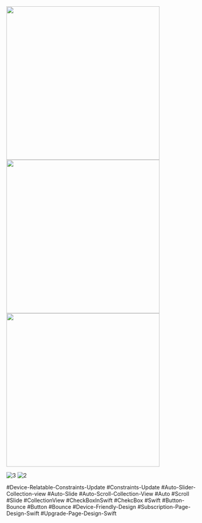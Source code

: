 <img src="https://user-images.githubusercontent.com/82731243/198116096-59e0afb2-6030-48e7-9b08-a829bd808eb6.png" data-canonical-src="https://gyazo.com/eb5c5741b6a9a16c692170a41a49c858.png" width="400" /> 

<img src="https://user-images.githubusercontent.com/82731243/198116096-59e0afb2-6030-48e7-9b08-a829bd808eb6.png" data-canonical-src="https://gyazo.com/eb5c5741b6a9a16c692170a41a49c858.png" width="400" /> 

<img src="https://user-images.githubusercontent.com/82731243/198116096-59e0afb2-6030-48e7-9b08-a829bd808eb6.png" data-canonical-src="https://gyazo.com/eb5c5741b6a9a16c692170a41a49c858.png" width="400" /> 

![3](https://user-images.githubusercontent.com/82731243/198117663-8e2f548b-37f6-4ee1-8dd0-5b7510f7dfec.png)
![2](https://user-images.githubusercontent.com/82731243/198117686-3799e685-09d5-4b33-8936-94adced86669.png)

#Device-Relatable-Constraints-Update
#Constraints-Update
#Auto-Slider-Collection-view
#Auto-Slide
#Auto-Scroll-Collection-View
#Auto 
#Scroll
#Slide
#CollectionView
#CheckBoxInSwift
#ChekcBox
#Swift
#Button-Bounce
#Button
#Bounce
#Device-Friendly-Design
#Subscription-Page-Design-Swift
#Upgrade-Page-Design-Swift

